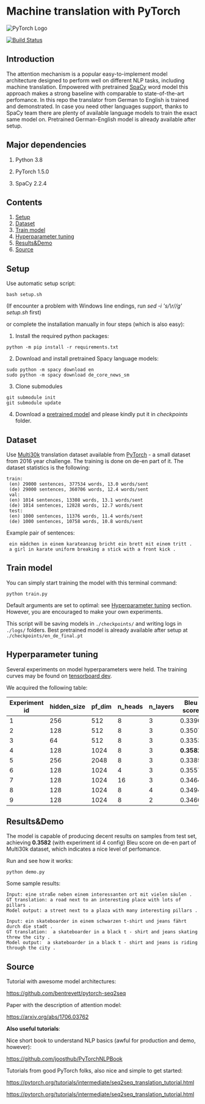# Machine translation with PyTorch
![PyTorch Logo](https://github.com/Andrey885/Machine_translation_PyTorch/blob/master/gotta_torch.png)

[![Build Status](https://github.com/Andrey885/Machine_translation_PyTorch/blob/master/.github/workflows/build-passing.svg)](https://github.com/Andrey885/Machine_translation_PyTorch/actions)

## Introduction
The attention mechanism is a popular easy-to-implement model architecture
designed to perform well on different NLP tasks, including machine translation.
 Empowered with pretrained [SpaCy](#https://spacy.io/) word model this
approach makes a strong baseline with comparable to state-of-the-art perfomance.
In this repo the translator from German to English is trained and demonstrated. In case
you need other languages support, thanks to SpaCy team there are
 plenty of available language models to train the exact same model on.
 Pretrained German-English model is already available after setup.


 ## Major dependencies
 1. Python 3.8

 2. PyTorch 1.5.0

 3. SpaCy 2.2.4

## Contents
1. [Setup](#Setup)
2. [Dataset](#Dataset)
3. [Train model](#Train-model)
4. [Hyperparameter tuning](#Hyperparameter-tuning)
5. [Results&Demo](#Results&Demo)
6. [Source](#Source)


## Setup

Use automatic setup script:
```
bash setup.sh
```

(If encounter a problem with Windows line endings, run *sed -i 's/\r//g' setup.sh* first)

or complete the installation manually in four steps (which is also easy):

 1. Install the required python packages:

```
python -m pip install -r requirements.txt
```

 2. Download and install pretrained Spacy language models:
```
sudo python -m spacy download en
sudo python -m spacy download de_core_news_sm
```

 3. Clone submodules

 ```
 git submodule init
 git submodule update
 ```

 4. Download a [pretrained model](https://drive.google.com/uc?id=1rNYfjFcSnp3Mi5sv0CL4Q9w6lQVlxhMh)
  and please kindly put it in *checkpoints* folder.

## Dataset

Use [Multi30k](https://github.com/multi30k/dataset) translation dataset available from [PyTorch](https://torchtext.readthedocs.io/en/latest/datasets.html) - a
 small dataset from 2016 year challenge. The training is done on de-en part of it. The dataset statistics is the following:

```
train:
 (en) 29000 sentences, 377534 words, 13.0 words/sent
 (de) 29000 sentences, 360706 words, 12.4 words/sent
 val:
 (en) 1014 sentences, 13308 words, 13.1 words/sent
 (de) 1014 sentences, 12828 words, 12.7 words/sent
 test:
 (en) 1000 sentences, 11376 words, 11.4 words/sent
 (de) 1000 sentences, 10758 words, 10.8 words/sent
```

Example pair of sentences:
```
 ein mädchen in einem karateanzug bricht ein brett mit einem tritt .
 a girl in karate uniform breaking a stick with a front kick .
```

## Train model

You can simply start training the model with this terminal command:
```
python train.py
```
Default arguments are set to optimal: see
 [Hyperparameter tuning](#Hyperparameter-tuning) section.
However, you are encouraged to make your own experiments.

This script will be saving models in ```./checkpoints/``` and writing logs in ```./logs/``` folders.
 Best pretrained model is already available after setup at ```./checkpoints/en_de_final.pt```

## Hyperparameter tuning

Several experiments on model hyperparameters were held.
The training curves may be found on
[tensorboard dev](https://tensorboard.dev/experiment/ksbaLHxzRgqGgPlbE5kWqw/).

We acquired the following table:

| Experiment id | hidden_size | pf_dim | n_heads | n_layers | Bleu score
|---|---|---|---|---|---|
| 1 | 256 | 512 | 8 | 3 | 0.3390
| 2 | 128 | 512 | 8 | 3 | 0.3507
| 3 | 64 | 512 | 8 | 3 | 0.3353
| 4 | 128 | 1024 | 8 | 3 | **0.3582**
| 5 | 256 | 2048 | 8 | 3 | 0.3385
| 6 | 128 | 1024 | 4 | 3 | 0.3557
| 7 | 128 | 1024 | 16 | 3 | 0.3464
| 8 | 128 | 1024 | 8 | 4 | 0.3494
| 9 | 128 | 1024 | 8 | 2 | 0.3460

## Results&Demo

The model is capable of producing decent results on samples from test set,
 achieving **0.3582** (with experiment id 4 config) Bleu score on
  de-en part of Multi30k dataset, which indicates a nice level of perfomance.

Run and see how it works:

```
python demo.py
```

Some sample results:

```
Input: eine straße neben einem interessanten ort mit vielen säulen .
GT translation: a road next to an interesting place with lots of pillars .
Model output: a street next to a plaza with many interesting pillars .

Input: ein skateboarder in einem schwarzen t-shirt und jeans fährt durch die stadt .
GT translation:  a skateboarder in a black t - shirt and jeans skating threw the city .
Model output:  a skateboarder in a black t - shirt and jeans is riding through the city .
```

## Source

Tutorial with awesome model architectures:

https://github.com/bentrevett/pytorch-seq2seq

Paper with the description of attention model:

https://arxiv.org/abs/1706.03762

**Also useful tutorials**:

Nice short book to understand NLP basics (awful for production and demo, however):

https://github.com/joosthub/PyTorchNLPBook

Tutorials from good PyTorch folks, also nice and simple to get started:

https://pytorch.org/tutorials/intermediate/seq2seq_translation_tutorial.html

https://pytorch.org/tutorials/intermediate/seq2seq_translation_tutorial.html
